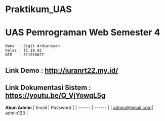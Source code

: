# Praktikum_UAS

# UAS Pemrograman Web Semester 4

```
Nama  : Sigit Ardiansyah
Kelas : TI.19.A2
NIM   : 311910627
````

## Link Demo : http://iuranrt22.my.id/
## Link Dokumentasi Sistem : https://youtu.be/Q_VjYowqL5g 

**Akun Admin**
| Email | Password |
| ------ | ------ |
| admin@email.com| admin123 |
